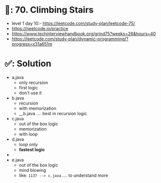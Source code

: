 # 📄: 70. Climbing Stairs

<!-- - (0_asdf) :- https://github.com/withrvr/DSA-Final-450-Sheet -->
- level 1 day 10:- https://leetcode.com/study-plan/leetcode-75/
- https://neetcode.io/practice
- https://www.techinterviewhandbook.org/grind75?weeks=26&hours=40
- https://leetcode.com/study-plan/dynamic-programming/?progress=x31a651m

# ✅: Solution

- a.java
  - only recursion
  - first logic
  - don't use it
- b.java
  - recursion
  - with memorization
  - __b.java .... best in recursion logic
- c.java
  -  out of the box logic
  -  memorization
  -  with loop
- d.java
  - loop only
  - **fastest logic**
-
- e.java
  - out of the box logic
  - mind blowing
  - like: `1137 --> c.java` .... to understand more